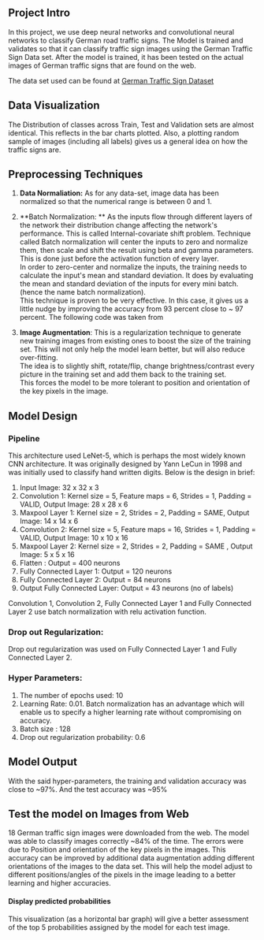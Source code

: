 ## Project Intro

In this project, we use deep neural networks and convolutional neural networks to classify German road traffic signs. The Model is trained and validates so that it can classify traffic sign images using the German Traffic Sign Data set. After the model is trained, it has been tested on the actual images of German traffic signs that are found on the web.

The data set used can be found at [German Traffic Sign Dataset](http://benchmark.ini.rub.de/?section=gtsrb&subsection=dataset)

## Data Visualization
The Distribution of classes across Train, Test and Validation sets are almost identical. This reflects in the bar charts plotted. Also, a plotting random sample of images (including all labels) gives us a general idea on how the traffic signs are.

## Preprocessing Techniques
1. **Data Normaliation:** As for any data-set, image data has been normalized so that the numerical range is between 0 and 1.
2. **Batch Normalization: ** As the inputs flow through different layers of the network their distribution change affecting the network's performance. This is called Internal-covariate shift problem. Technique called Batch normalization will center the inputs to zero and normalize them, then scale and shift the result using beta and gamma parameters. This is done just before the activation function of every layer.  
In order to zero-center and normalize the inputs, the training needs to calculate the input's mean and standard deviation. It does by evaluating the mean and standard deviation of the inputs for every mini batch. (hence the name batch normalization).  
This technique is proven to be very effective. In this case, it gives us a little nudge by improving the accuracy from 93 percent close to ~ 97 percent. The following code was taken from [](https://gist.github.com/tomokishii/0ce3bdac1588b5cca9fa5fbdf6e1c412)

3. **Image Augmentation**: This is a regularization technique to generate new training images from existing ones to boost the size of the training set. This will not only help the model learn better, but will also reduce over-fitting.  
The idea is to slightly shift, rotate/flip, change brightness/contrast every picture in the training set and add them back to the training set.  
This forces the model to be more tolerant to position and orientation of the key pixels in the image.

## Model Design
### Pipeline
This architecture used LeNet-5, which is perhaps the most widely known CNN architecture. It was originally designed by Yann LeCun in 1998 and was initially used to classify hand written digits.  Below is the design in brief:  

1. Input Image: 32 x 32 x 3 
2. Convolution 1: Kernel size = 5, Feature maps = 6, Strides = 1, Padding = VALID, Output Image: 28 x 28 x 6
3. Maxpool Layer 1: Kernel size = 2, Strides = 2, Padding = SAME, Output Image: 14 x 14 x 6
4. Convolution 2: Kernel size = 5, Feature maps = 16, Strides = 1, Padding = VALID, Output Image: 10 x 10 x 16
5. Maxpool Layer 2: Kernel size = 2, Strides = 2, Padding = SAME , Output Image: 5 x 5 x 16
6. Flatten : Output = 400 neurons
7. Fully Connected Layer 1: Output = 120 neurons
8. Fully Connected Layer 2: Output = 84 neurons
9. Output Fully Connected Layer: Output = 43 neurons (no of labels)

Convolution 1, Convolution 2, Fully Connected Layer 1 and Fully Connected Layer 2 use batch normalization with relu activation function.

### Drop out Regularization:
Drop out regularization was used on Fully Connected Layer 1 and Fully Connected Layer 2.

### Hyper Parameters:
1. The number of epochs used: 10
2. Learning Rate:  0.01. Batch normalization has an advantage which will enable us to specify a higher learning rate without compromising on accuracy.
3. Batch size : 128
4. Drop out regularization probability: 0.6


## Model Output
With the said hyper-parameters, the training and validation accuracy was close to ~97%. And the test accuracy was ~95%

## Test the model on Images from Web
18 German traffic sign images were downloaded from the web. The model was able to classify images correctly ~84% of the time. The errors were due to Position and orientation of the key pixels in the images. 
This accuracy can be improved by additional data augmentation adding different orientations of the images to the data set. This will help the model adjust to different positions/angles of the pixels in the image leading to a better learning and higher accuracies.

#### Display predicted probabilities
This visualization (as a horizontal bar graph) will give a better assessment of the top 5 probabilities assigned by the model for each test image.


